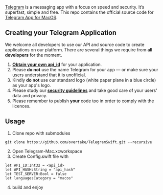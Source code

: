[Telegram](https://telegram.org) is a messaging app with a focus on speed and security. It’s superfast, simple and free.
This repo contains the official source code for [Telegram App for MacOS](https://macos.telegram.org).

## Creating your Telegram Application

We welcome all developers to use our API and source code to create applications on our platform.
There are several things we require from **all developers** for the moment.

1. [**Obtain your own api_id**](https://core.telegram.org/api/obtaining_api_id) for your application.
2. Please **do not** use the name Telegram for your app — or make sure your users understand that it is unofficial.
3. Kindly **do not** use our standard logo (white paper plane in a blue circle) as your app's logo.
3. Please study our [**security guidelines**](https://core.telegram.org/mtproto/security_guidelines) and take good care of your users' data and privacy.
4. Please remember to publish **your** code too in order to comply with the licences.

## Usage

1. Clone repo with submodules
```
git clone https://github.com/overtake/TelegramSwift.git --recursive
```
2. Open Telegram-Mac.xcworkspace 
3. Create Config.swift file with
```
let API_ID:Int32 = <api_id>
let API_HASH:String = "api_hash"
let TEST_SERVER:Bool = false
let languagesCategory = "macos"
```
4. build and enjoy



